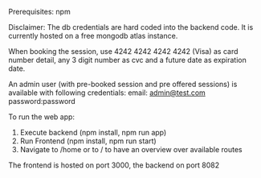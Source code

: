 Prerequisites: 
npm 

Disclaimer: 
The db credentials are hard coded into the backend code. It is currently hosted on a free mongodb atlas instance. 

When booking the session, use 4242 4242 4242 4242 (Visa) as card number detail, any 3 digit number as cvc and a future date as expiration date. 


An admin user (with pre-booked session and pre offered sessions) is available with following credentials: email: admin@test.com password:password

To run the web app: 
1. Execute backend (npm install,  npm run app)
2. Run Frontend (npm install, npm run start) 
3. Navigate to /home or to / to have an overview over available routes 

The frontend is hosted on port 3000, the backend on port 8082
